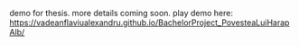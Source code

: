 demo for thesis. more details coming soon. play demo here: https://vadeanflaviualexandru.github.io/BachelorProject_PovesteaLuiHarapAlb/
